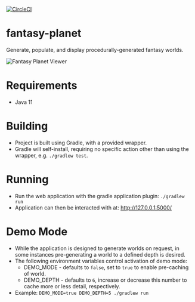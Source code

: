 [![CircleCI](https://circleci.com/gh/eliottgray/fantasy-planet/tree/main.svg?style=svg)](https://circleci.com/gh/eliottgray/fantasy-planet/tree/main)

# fantasy-planet
Generate, populate, and display procedurally-generated fantasy worlds.

![Fantasy Planet Viewer](/fantasy-globe.png?raw=true "Fantasy planet viewer.")

# Requirements
* Java 11

# Building
* Project is built using Gradle, with a provided wrapper.
* Gradle will self-install, requiring no specific action other than using the wrapper, e.g. `./gradlew test`.

# Running
* Run the web application with the gradle application plugin: `./gradlew run`
* Application can then be interacted with at: http://127.0.0.1:5000/

# Demo Mode
* While the application is designed to generate worlds on request, in some instances pre-generating a world to a defined depth is desired.
* The following environment variables control activation of demo mode:
  * DEMO_MODE - defaults to `false`, set to `true` to enable pre-caching of world.
  * DEMO_DEPTH - defaults to `6`, increase or decrease this number to cache more or less detail, respectively.
* Example: `DEMO_MODE=true DEMO_DEPTH=5 ./gradlew run`